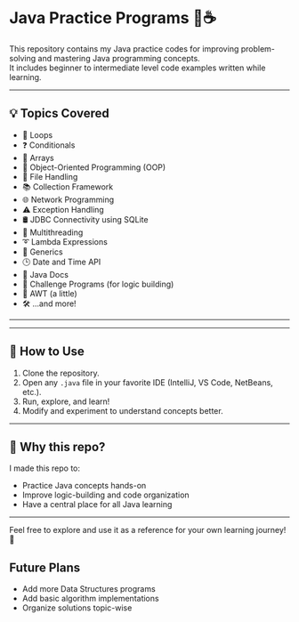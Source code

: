# Java Practice Programs 🧠☕

This repository contains my Java practice codes for improving problem-solving and mastering Java programming concepts.  
It includes beginner to intermediate level code examples written while learning.

---

## 💡 Topics Covered

- 🔁 Loops  
- ❓ Conditionals  
- 🧮 Arrays  
- 🧱 Object-Oriented Programming (OOP)  
- 📄 File Handling  
- 📚 Collection Framework  
- 🌐 Network Programming  
- ⚠️ Exception Handling  
- 🛢️ JDBC Connectivity using SQLite  
- 🧵 Multithreading  
- ➰ Lambda Expressions  
- 🎁 Generics  
- 🕒 Date and Time API  
- 📘 Java Docs  
- 🧩 Challenge Programs (for logic building)  
- 🎨 AWT (a little)  
- 🛠️ ...and more!

---


---

## 🚀 How to Use

1. Clone the repository.
2. Open any `.java` file in your favorite IDE (IntelliJ, VS Code, NetBeans, etc.).
3. Run, explore, and learn!
4. Modify and experiment to understand concepts better.

---

## 📌 Why this repo?

I made this repo to:
- Practice Java concepts hands-on
- Improve logic-building and code organization
- Have a central place for all Java learning

---

Feel free to explore and use it as a reference for your own learning journey! 🌱



## Future Plans

- Add more Data Structures programs
- Add basic algorithm implementations
- Organize solutions topic-wise


